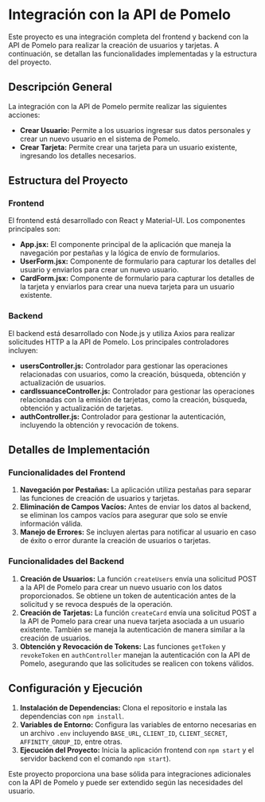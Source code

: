 # Integración con la API de Pomelo

Este proyecto es una integración completa del frontend y backend con la API de Pomelo para realizar la creación de usuarios y tarjetas. A continuación, se detallan las funcionalidades implementadas y la estructura del proyecto.

## Descripción General

La integración con la API de Pomelo permite realizar las siguientes acciones:

- **Crear Usuario:** Permite a los usuarios ingresar sus datos personales y crear un nuevo usuario en el sistema de Pomelo.
- **Crear Tarjeta:** Permite crear una tarjeta para un usuario existente, ingresando los detalles necesarios.

## Estructura del Proyecto

### Frontend

El frontend está desarrollado con React y Material-UI. Los componentes principales son:

- **App.jsx:** El componente principal de la aplicación que maneja la navegación por pestañas y la lógica de envío de formularios.
- **UserForm.jsx:** Componente de formulario para capturar los detalles del usuario y enviarlos para crear un nuevo usuario.
- **CardForm.jsx:** Componente de formulario para capturar los detalles de la tarjeta y enviarlos para crear una nueva tarjeta para un usuario existente.

### Backend

El backend está desarrollado con Node.js y utiliza Axios para realizar solicitudes HTTP a la API de Pomelo. Los principales controladores incluyen:

- **usersController.js:** Controlador para gestionar las operaciones relacionadas con usuarios, como la creación, búsqueda, obtención y actualización de usuarios.
- **cardIssuanceController.js:** Controlador para gestionar las operaciones relacionadas con la emisión de tarjetas, como la creación, búsqueda, obtención y actualización de tarjetas.
- **authController.js:** Controlador para gestionar la autenticación, incluyendo la obtención y revocación de tokens.

## Detalles de Implementación

### Funcionalidades del Frontend

1. **Navegación por Pestañas:** La aplicación utiliza pestañas para separar las funciones de creación de usuarios y tarjetas.
2. **Eliminación de Campos Vacíos:** Antes de enviar los datos al backend, se eliminan los campos vacíos para asegurar que solo se envíe información válida.
3. **Manejo de Errores:** Se incluyen alertas para notificar al usuario en caso de éxito o error durante la creación de usuarios o tarjetas.

### Funcionalidades del Backend

1. **Creación de Usuarios:** La función `createUsers` envía una solicitud POST a la API de Pomelo para crear un nuevo usuario con los datos proporcionados. Se obtiene un token de autenticación antes de la solicitud y se revoca después de la operación.
2. **Creación de Tarjetas:** La función `createCard` envía una solicitud POST a la API de Pomelo para crear una nueva tarjeta asociada a un usuario existente. También se maneja la autenticación de manera similar a la creación de usuarios.
3. **Obtención y Revocación de Tokens:** Las funciones `getToken` y `revokeToken` en `authController` manejan la autenticación con la API de Pomelo, asegurando que las solicitudes se realicen con tokens válidos.

## Configuración y Ejecución

1. **Instalación de Dependencias:** Clona el repositorio e instala las dependencias con `npm install`.
2. **Variables de Entorno:** Configura las variables de entorno necesarias en un archivo `.env` incluyendo `BASE_URL`, `CLIENT_ID`, `CLIENT_SECRET`, `AFFINITY_GROUP_ID`, entre otras.
3. **Ejecución del Proyecto:** Inicia la aplicación frontend con `npm start` y el servidor backend con el comando `npm start`).

Este proyecto proporciona una base sólida para integraciones adicionales con la API de Pomelo y puede ser extendido según las necesidades del usuario.
